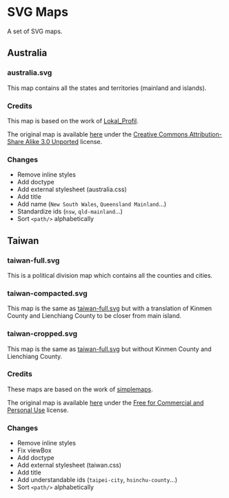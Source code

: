# SVG Maps
A set of SVG maps.

## Australia

### australia.svg
This map contains all the states and territories (mainland and islands).

### Credits
This map is based on the work of [Lokal_Profil](https://commons.wikimedia.org/wiki/User:Lokal_Profil).

The original map is available [here](https://commons.wikimedia.org/wiki/File:Australia_map,_States.svg) under the [Creative Commons Attribution-Share Alike 3.0 Unported](https://creativecommons.org/licenses/by-sa/3.0/deed.en) license.

### Changes
* Remove inline styles
* Add doctype
* Add external stylesheet (australia.css)
* Add title
* Add name (`New South Wales`, `Queensland Mainland`...)
* Standardize ids (`nsw`, `qld-mainland`...)
* Sort `<path/>` alphabetically

## Taiwan

### taiwan-full.svg
This is a political division map which contains all the counties and cities.

### taiwan-compacted.svg
This map is the same as [taiwan-full.svg](#taiwan-fullsvg) but with a translation of Kinmen County and Lienchiang County to be closer from main island.

### taiwan-cropped.svg
This map is the same as [taiwan-full.svg](#taiwan-fullsvg) but without Kinmen County and Lienchiang County.

### Credits
These maps are based on the work of [simplemaps](https://simplemaps.com).

The original map is available [here](https://simplemaps.com/resources/svg-tw) under the [Free for Commercial and Personal Use](https://simplemaps.com/resources/svg-license) license.

### Changes
* Remove inline styles
* Fix viewBox
* Add doctype
* Add external stylesheet (taiwan.css)
* Add title
* Add understandable ids (`taipei-city`, `hsinchu-county`...)
* Sort `<path/>` alphabetically
